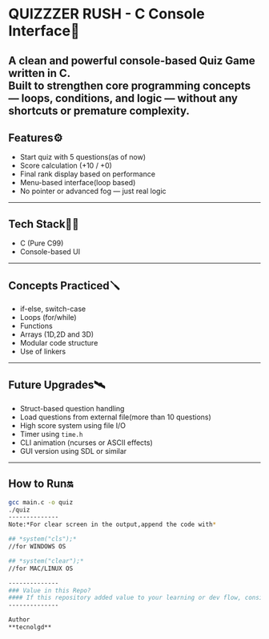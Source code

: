 # QUIZZZER RUSH - C Console Interface🎯

A clean and powerful console-based Quiz Game written in C.  
Built to strengthen core programming concepts — loops, conditions, and logic — without any shortcuts or premature complexity.
--------
## Features⚙️

- Start quiz with 5 questions(as of now)
- Score calculation (+10 / +0)
- Final rank display based on performance
- Menu-based interface(loop based)
- No pointer or advanced fog — just real logic
--------
##  Tech Stack🚀🚀

- C (Pure C99)
- Console-based UI
--------
##  Concepts Practiced🪛

- if-else, switch-case
- Loops (for/while)
- Functions
- Arrays (1D,2D and 3D)
- Modular code structure
- Use of linkers
--------
## Future Upgrades🛰️

- Struct-based question handling
- Load questions from external file(more than 10 questions)
- High score system using file I/O
- Timer using `time.h`
- CLI animation (ncurses or ASCII effects)
- GUI version using SDL or similar
--------
##  How to Run🔛

```bash
gcc main.c -o quiz
./quiz
--------------
Note:*For clear screen in the output,append the code with*

## *system("cls");*
//for WINDOWS OS

## *system("clear");*
//for MAC/LINUX OS  

--------------
### Value in this Repo?
#### If this repository added value to your learning or dev flow, consider dropping a ⭐ *star* or hitting *fork*.
--------------

Author
**tecnolgd**
